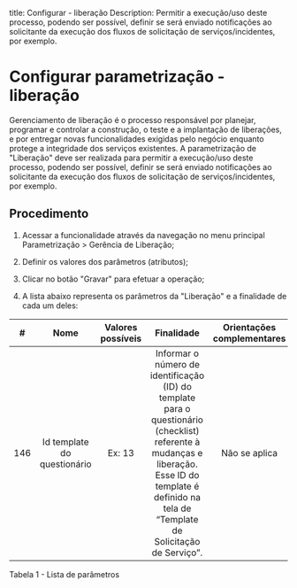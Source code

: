 title: Configurar - liberação
Description: Permitir a execução/uso deste processo, podendo ser possível, definir se será enviado notificações ao solicitante da execução dos fluxos de solicitação de serviços/incidentes, por exemplo.
# Configurar parametrização - liberação

Gerenciamento de liberação é o processo responsável por planejar, programar e
controlar a construção, o teste e a implantação de liberações, e por entregar
novas funcionalidades exigidas pelo negócio enquanto protege a integridade dos
serviços existentes. A parametrização de "Liberação" deve ser realizada para
permitir a execução/uso deste processo, podendo ser possível, definir se será
enviado notificações ao solicitante da execução dos fluxos de solicitação de
serviços/incidentes, por exemplo.

Procedimento
----------------

1.  Acessar a funcionalidade através da navegação no menu principal
    Parametrização \> Gerência de Liberação;

2.  Definir os valores dos parâmetros (atributos);

3.  Clicar no botão "Gravar" para efetuar a operação;

4.  A lista abaixo representa os parâmetros da "Liberação" e a finalidade de
    cada um deles:

|  #  |                                     Nome                                    | Valores possíveis |                                                                                               Finalidade                                                                                              | Orientações complementares |
|:---:|:---------------------------------------------------------------------------:|:-----------------:|:-----------------------------------------------------------------------------------------------------------------------------------------------------------------------------------------------------:|:--------------------------:|
| 146 |                         Id template do questionário                         |       Ex: 13      | Informar o número de identificação (ID) do template para o questionário (checklist) referente à mudanças e liberação. Esse ID do template é definido na tela de “Template de Solicitação de Serviço”. |        Não se aplica       |



Tabela 1 - Lista de parâmetros

<!-- !!! tip "About"

    <b>Product/Version:</b> CITSmart | 9.00 &nbsp;&nbsp;
    <b>Updated:</b>01/18/2019 – Anna Martins

